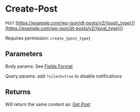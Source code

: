 # Create-Post

`POST` [https://example.com/wp-json/dt-posts/v2/{post\_type}/](https://example.com/wp-json/dt-posts/v2/{post_type}/)

Requires permission: `create_{post_type}`

## Parameters

Body params: See [Fields Format](post-types-fields-format.md)

Query params: add `?silent=true` to disable notifications

## Returns

Will return the same content as: [Get Post](get-post.md)